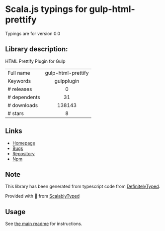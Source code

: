 
# Scala.js typings for gulp-html-prettify

Typings are for version 0.0

## Library description:
HTML Prettify Plugin for Gulp

|                    |                 |
| ------------------ | :-------------: |
| Full name          | gulp-html-prettify |
| Keywords           | gulpplugin |
| # releases         | 0 |
| # dependents       | 31 |
| # downloads        | 138143 |
| # stars            | 8 |

## Links
- [Homepage](https://github.com/colynb/gulp-html-prettify#readme)
- [Bugs](https://github.com/colynb/gulp-html-prettify/issues)
- [Repository](https://github.com/colynb/gulp-html-prettify)
- [Npm](https://www.npmjs.com/package/gulp-html-prettify)
    


## Note
This library has been generated from typescript code from [DefinitelyTyped](https://definitelytyped.org).

Provided with :purple_heart: from [ScalablyTyped](https://github.com/oyvindberg/ScalablyTyped)

## Usage
See [the main readme](../../readme.md) for instructions.


